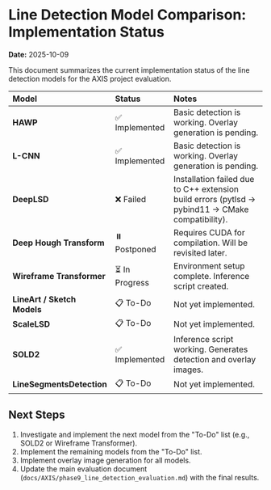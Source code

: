 # Line Detection Model Comparison: Implementation Status

**Date:** 2025-10-09

This document summarizes the current implementation status of the line detection models for the AXIS project evaluation.

| Model | Status | Notes |
| :--- | :--- | :--- |
| **HAWP** | ✅ Implemented | Basic detection is working. Overlay generation is pending. |
| **L-CNN** | ✅ Implemented | Basic detection is working. Overlay generation is pending. |
| **DeepLSD** | ❌ Failed | Installation failed due to C++ extension build errors (pytlsd -> pybind11 -> CMake compatibility). |
| **Deep Hough Transform** | ⏸️ Postponed | Requires CUDA for compilation. Will be revisited later. |
| **Wireframe Transformer** | ⏳ In Progress | Environment setup complete. Inference script created. |
| **LineArt / Sketch Models** | 📋 To-Do | Not yet implemented. |
| **ScaleLSD** | 📋 To-Do | Not yet implemented. |
| **SOLD2** | ✅ Implemented | Inference script working. Generates detection and overlay images. |
| **LineSegmentsDetection** | 📋 To-Do | Not yet implemented. |

## Next Steps

1.  Investigate and implement the next model from the "To-Do" list (e.g., SOLD2 or Wireframe Transformer).
2.  Implement the remaining models from the "To-Do" list.
3.  Implement overlay image generation for all models.
4.  Update the main evaluation document (`docs/AXIS/phase9_line_detection_evaluation.md`) with the final results.
